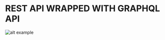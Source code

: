 # REST API WRAPPED WITH GRAPHQL API
![alt example](https://miro.medium.com/max/2508/1*xGBdCuxL4OESl4sInJSHNg.png)
